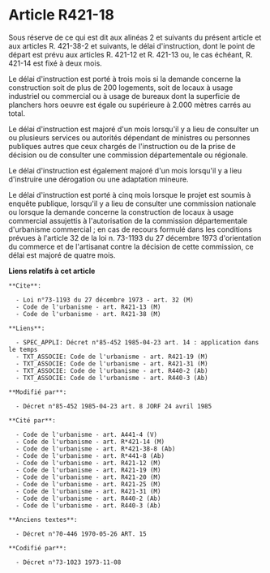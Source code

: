 # Article R421-18

Sous réserve de ce qui est dit aux alinéas 2 et suivants du présent article et aux articles R. 421-38-2 et suivants, le délai
d'instruction, dont le point de départ est prévu aux articles R. 421-12 et R. 421-13 ou, le cas échéant, R. 421-14 est fixé à
deux mois.

Le délai d'instruction est porté à trois mois si la demande concerne la construction soit de plus de 200 logements, soit de
locaux à usage industriel ou commercial ou à usage de bureaux dont la superficie de planchers hors oeuvre est égale ou
supérieure à 2.000 mètres carrés au total.

Le délai d'instruction est majoré d'un mois lorsqu'il y a lieu de consulter un ou plusieurs services ou autorités dépendant
de ministres ou personnes publiques autres que ceux chargés de l'instruction ou de la prise de décision ou de consulter une
commission départementale ou régionale.

Le délai d'instruction est également majoré d'un mois lorsqu'il y a lieu d'instruire une dérogation ou une adaptation
mineure.

Le délai d'instruction est porté à cinq mois lorsque le projet est soumis à enquête publique, lorsqu'il y a lieu de consulter
une commission nationale ou lorsque la demande concerne la construction de locaux à usage commercial assujettis à
l'autorisation de la commission départementale d'urbanisme commercial ; en cas de recours formulé dans les conditions prévues
à l'article 32 de la loi n. 73-1193 du 27 décembre 1973 d'orientation du commerce et de l'artisanat contre la décision de
cette commission, ce délai est majoré de quatre mois.

**Liens relatifs à cet article**

	**Cite**:

	  - Loi n°73-1193 du 27 décembre 1973 - art. 32 (M)
	  - Code de l'urbanisme - art. R421-13 (M)
	  - Code de l'urbanisme - art. R421-38 (M)

	**Liens**:

	  - SPEC_APPLI: Décret n°85-452 1985-04-23 art. 14 : application dans le temps
	  - TXT_ASSOCIE: Code de l'urbanisme - art. R421-19 (M)
	  - TXT_ASSOCIE: Code de l'urbanisme - art. R421-31 (M)
	  - TXT_ASSOCIE: Code de l'urbanisme - art. R440-2 (Ab)
	  - TXT_ASSOCIE: Code de l'urbanisme - art. R440-3 (Ab)

	**Modifié par**:

	  - Décret n°85-452 1985-04-23 art. 8 JORF 24 avril 1985

	**Cité par**:

	  - Code de l'urbanisme - art. A441-4 (V)
	  - Code de l'urbanisme - art. R*421-14 (M)
	  - Code de l'urbanisme - art. R*421-38-8 (Ab)
	  - Code de l'urbanisme - art. R*441-8 (Ab)
	  - Code de l'urbanisme - art. R421-12 (M)
	  - Code de l'urbanisme - art. R421-19 (M)
	  - Code de l'urbanisme - art. R421-20 (M)
	  - Code de l'urbanisme - art. R421-25 (M)
	  - Code de l'urbanisme - art. R421-31 (M)
	  - Code de l'urbanisme - art. R440-2 (Ab)
	  - Code de l'urbanisme - art. R440-3 (Ab)

	**Anciens textes**:

	  - Décret n°70-446 1970-05-26 ART. 15

	**Codifié par**:

	  - Décret n°73-1023 1973-11-08
